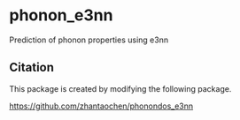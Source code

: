 # phonon_e3nn
Prediction of phonon properties using e3nn

## Citation

This package is created by modifying the following package.

https://github.com/zhantaochen/phonondos_e3nn


